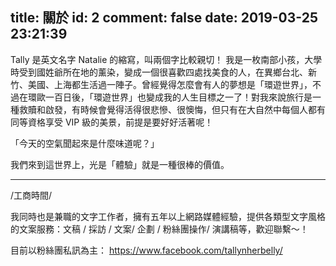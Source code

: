 title: 關於
id: 2
comment: false
date: 2019-03-25 23:21:39
---
Tally 是英文名字 Natalie 的縮寫，叫兩個字比較親切！
我是一枚南部小孩，大學時受到國姓爺所在地的薰染，變成一個很喜歡四處找美食的人，在異鄉台北、新竹、美國、上海都生活過一陣子。曾經覺得怎麼會有人的夢想是「環遊世界」，不過在環歐一百日後，「環遊世界」也變成我的人生目標之一了！對我來說旅行是一種救贖和啟發，有時候會覺得活得很悲慘、很懊悔，但只有在大自然中每個人都有同等資格享受 VIP 級的美景，前提是要好好活著呢！

「今天的空氣聞起來是什麼味道呢？」

我們來到這世界上，光是「體驗」就是一種很棒的價值。

-----------------

/工商時間/

我同時也是兼職的文字工作者，擁有五年以上網路媒體經驗，提供各類型文字風格的文案服務：文稿 / 採訪 / 文案/ 企劃 / 粉絲團操作/ 演講稿等，歡迎聯繫～！

目前以粉絲團私訊為主：
https://www.facebook.com/tallynherbelly/
